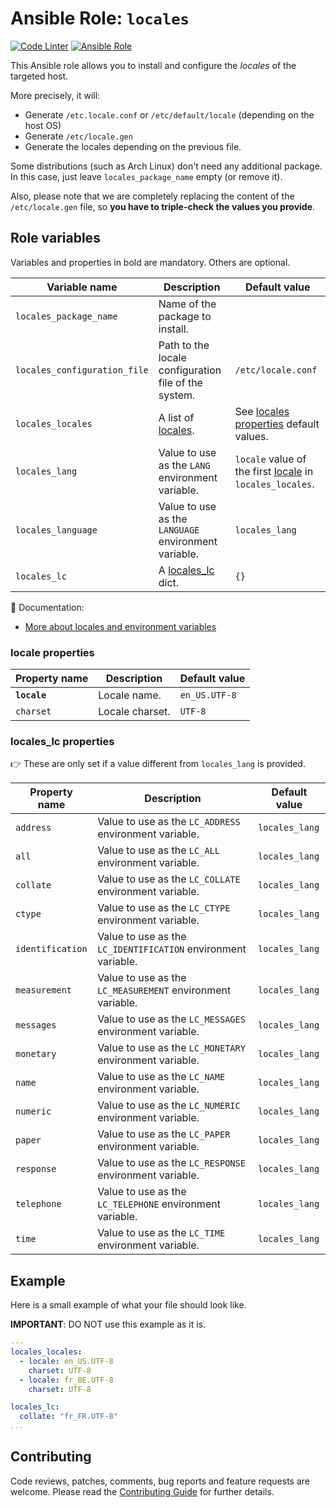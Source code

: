 # Ansible Role: `locales`

[![Code Linter](https://github.com/Frzk/ansible-role-locales/actions/workflows/linter.yml/badge.svg?branch=main)](https://github.com/Frzk/ansible-role-locales/actions/workflows/linter.yml)
[![Ansible Role](https://img.shields.io/ansible/role/d/55359?color=2997FF&label=Ansible%20Galaxy%20downloads&logo=ansible)](https://galaxy.ansible.com/Frzk/locales)

This Ansible role allows you to install and configure the *locales* of the targeted host.

More precisely, it will:
- Generate `/etc.locale.conf` or `/etc/default/locale` (depending on the host OS)
- Generate `/etc/locale.gen`
- Generate the locales depending on the previous file.

Some distributions (such as Arch Linux) don't need any additional package. In this case, just leave `locales_package_name` empty (or remove it).

Also, please note that we are completely replacing the content of the `/etc/locale.gen` file, so **you have to triple-check the values you provide**.

## Role variables

Variables and properties in bold are mandatory. Others are optional.

| Variable name                | Description                                          | Default value                                                                  |
| ---------------------------- | ---------------------------------------------------- | ------------------------------------------------------------------------------ |
| `locales_package_name`       | Name of the package to install.                      |                                                                                |
| `locales_configuration_file` | Path to the locale configuration file of the system. | `/etc/locale.conf`                                                             |
| `locales_locales`            | A list of [locales](#locale-properties).             | See [locales properties](#locale-properties) default values.                   |
| `locales_lang`               | Value to use as the `LANG` environment variable.     | `locale` value of the first [locale](#locale-properties) in `locales_locales`. |
| `locales_language`           | Value to use as the `LANGUAGE` environment variable. | `locales_lang`                                                                 |
| `locales_lc`                 | A [locales_lc](#locales_lc-properties) dict.         | `{}`                                                                           |

:green_book: Documentation:

- [More about locales and environment variables](https://www.gnu.org/software/gettext/manual/html_node/Setting-the-POSIX-Locale.html#Setting-the-POSIX-Locale)

### locale properties

| Property name   | Description     | Default value |
| --------------- | --------------- |-------------- |
| **`locale`**    | Locale name.    | `en_US.UTF-8` |
| `charset`       | Locale charset. | `UTF-8`       |

### locales_lc properties

:point_right: These are only set if a value different from `locales_lang` is provided.

| Property  name   | Description                                                   | Default value  |
| ---------------- | ------------------------------------------------------------- | -------------- |
| `address`        | Value to use as the `LC_ADDRESS` environment variable.        | `locales_lang` |
| `all`            | Value to use as the `LC_ALL` environment variable.            | `locales_lang` |
| `collate`        | Value to use as the `LC_COLLATE` environment variable.        | `locales_lang` |
| `ctype`          | Value to use as the `LC_CTYPE` environment variable.          | `locales_lang` |
| `identification` | Value to use as the `LC_IDENTIFICATION` environment variable. | `locales_lang` |
| `measurement`    | Value to use as the `LC_MEASUREMENT` environment variable.    | `locales_lang` |
| `messages`       | Value to use as the `LC_MESSAGES` environment variable.       | `locales_lang` |
| `monetary`       | Value to use as the `LC_MONETARY` environment variable.       | `locales_lang` |
| `name`           | Value to use as the `LC_NAME` environment variable.           | `locales_lang` |
| `numeric`        | Value to use as the `LC_NUMERIC` environment variable.        | `locales_lang` |
| `paper`          | Value to use as the `LC_PAPER` environment variable.          | `locales_lang` |
| `response`       | Value to use as the `LC_RESPONSE` environment variable.       | `locales_lang` |
| `telephone`      | Value to use as the `LC_TELEPHONE` environment variable.      | `locales_lang` |
| `time`           | Value to use as the `LC_TIME` environment variable.           | `locales_lang` |


## Example

Here is a small example of what your file should look like.

**IMPORTANT**: DO NOT use this example as it is.

```yaml
---
locales_locales:
  - locale: en_US.UTF-8
    charset: UTF-8
  - locale: fr_BE.UTF-8
    charset: UTF-8

locales_lc:
  collate: "fr_FR.UTF-8"
...
```


## Contributing

Code reviews, patches, comments, bug reports and feature requests are welcome. Please read the [Contributing Guide](CONTRIBUTING.md) for further details.
